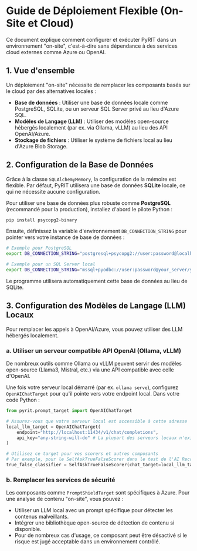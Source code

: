 # Guide de Déploiement Flexible (On-Site et Cloud)

Ce document explique comment configurer et exécuter PyRIT dans un environnement "on-site", c'est-à-dire sans dépendance à des services cloud externes comme Azure ou OpenAI.

## 1. Vue d'ensemble

Un déploiement "on-site" nécessite de remplacer les composants basés sur le cloud par des alternatives locales :

- **Base de données** : Utiliser une base de données locale comme PostgreSQL, SQLite, ou un serveur SQL Server privé au lieu d'Azure SQL.
- **Modèles de Langage (LLM)** : Utiliser des modèles open-source hébergés localement (par ex. via Ollama, vLLM) au lieu des API OpenAI/Azure.
- **Stockage de fichiers** : Utiliser le système de fichiers local au lieu d'Azure Blob Storage.

## 2. Configuration de la Base de Données

Grâce à la classe `SQLAlchemyMemory`, la configuration de la mémoire est flexible. Par défaut, PyRIT utilisera une base de données **SQLite** locale, ce qui ne nécessite aucune configuration.

Pour utiliser une base de données plus robuste comme **PostgreSQL** (recommandé pour la production), installez d'abord le pilote Python :

```sh
pip install psycopg2-binary
```

Ensuite, définissez la variable d'environnement `DB_CONNECTION_STRING` pour pointer vers votre instance de base de données :

```sh
# Exemple pour PostgreSQL
export DB_CONNECTION_STRING="postgresql+psycopg2://user:password@localhost:5432/mydatabase"

# Exemple pour un SQL Server local
export DB_CONNECTION_STRING="mssql+pyodbc://user:password@your_server/your_db?driver=ODBC+Driver+17+for+SQL+Server"
```

Le programme utilisera automatiquement cette base de données au lieu de SQLite.

## 3. Configuration des Modèles de Langage (LLM) Locaux

Pour remplacer les appels à OpenAI/Azure, vous pouvez utiliser des LLM hébergés localement.

### a. Utiliser un serveur compatible API OpenAI (Ollama, vLLM)

De nombreux outils comme Ollama ou vLLM peuvent servir des modèles open-source (Llama3, Mistral, etc.) via une API compatible avec celle d'OpenAI.

Une fois votre serveur local démarré (par ex. `ollama serve`), configurez `OpenAIChatTarget` pour qu'il pointe vers votre endpoint local. Dans votre code Python :

```python
from pyrit.prompt_target import OpenAIChatTarget

# Assurez-vous que votre serveur local est accessible à cette adresse
local_llm_target = OpenAIChatTarget(
    endpoint="http://localhost:11434/v1/chat/completions",
    api_key="any-string-will-do" # La plupart des serveurs locaux n'exigent pas de clé
)

# Utilisez ce target pour vos scorers et autres composants
# Par exemple, pour le SelfAskTrueFalseScorer dans le test de l'AI Recruiter :
true_false_classifier = SelfAskTrueFalseScorer(chat_target=local_llm_target, ...)
```

### b. Remplacer les services de sécurité

Les composants comme `PromptShieldTarget` sont spécifiques à Azure. Pour une analyse de contenu "on-site", vous pouvez :
- Utiliser un LLM local avec un prompt spécifique pour détecter les contenus malveillants.
- Intégrer une bibliothèque open-source de détection de contenu si disponible.
- Pour de nombreux cas d'usage, ce composant peut être désactivé si le risque est jugé acceptable dans un environnement contrôlé.